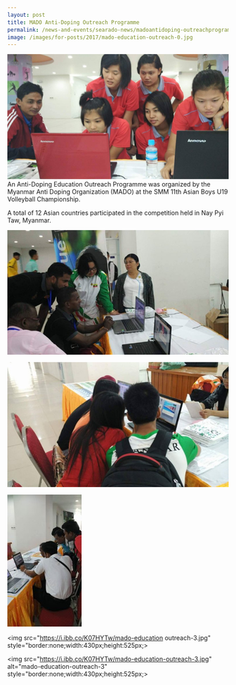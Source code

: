 ```yaml
---
layout: post
title: MADO Anti-Doping Outreach Programme
permalink: /news-and-events/searado-news/madoantidoping-outreachprogramme
image: /images/for-posts/2017/mado-education-outreach-0.jpg
---
```

![MADO Anti Doping Education Outreach Programme](/images/for-posts/2017/mado-education-outreach-0.jpg)
An Anti-Doping Education Outreach Programme was organized by the Myanmar Anti Doping Organization (MADO) at the SMM 11th Asian Boys U19 Volleyball Championship.

A total of 12 Asian countries participated in the competition held in Nay Pyi Taw, Myanmar.

![MADO Anti Doping Education Outreach Programme](/images/for-posts/2017/mado-education-outreach-1.jpg)

![MADO Anti Doping Education Outreach Programme](/images/for-posts/2017/mado-education-outreach-2.jpg)

![MADO Anti Doping Education Outreach Programme](/images/for-posts/2017/mado-education-outreach-3.jpg)

<a><img src="https://i.ibb.co/K07HYTw/mado-education outreach-3.jpg" style="border:none;width:430px;height:525px;></a>

<a><img src="https://i.ibb.co/K07HYTw/mado-education-outreach-3.jpg" alt="mado-education-outreach-3" style="border:none;width:430px;height:525px;></a>
